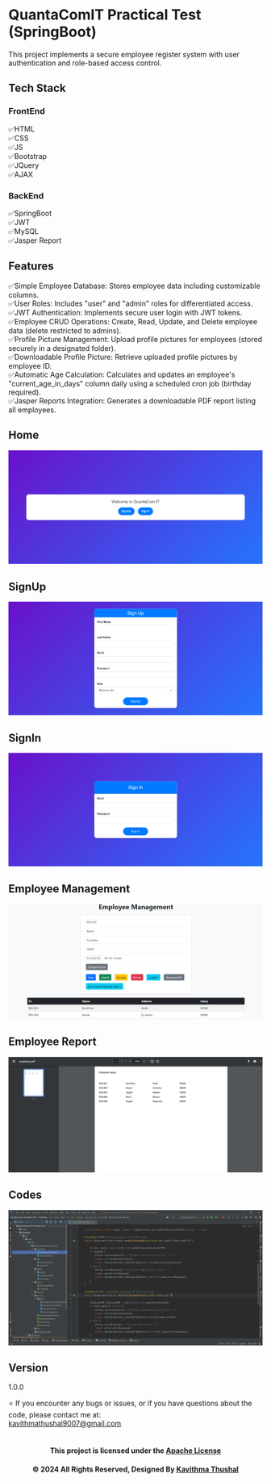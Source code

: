 # QuantaComIT Practical Test (SpringBoot)

This project implements a secure employee register system with user authentication and role-based access control.

## Tech Stack

### FrontEnd

✅HTML</br>
✅CSS</br>
✅JS</br>
✅Bootstrap</br>
✅JQuery</br>
✅AJAX</br>

### BackEnd

✅SpringBoot</br>
✅JWT</br>
✅MySQL</br>
✅Jasper Report</br>

## Features

✅Simple Employee Database: Stores employee data including customizable columns.</br>
✅User Roles: Includes "user" and "admin" roles for differentiated access.</br>
✅JWT Authentication: Implements secure user login with JWT tokens.</br>
✅Employee CRUD Operations: Create, Read, Update, and Delete employee data (delete restricted to admins).</br>
✅Profile Picture Management: Upload profile pictures for employees (stored securely in a designated folder).</br>
✅Downloadable Profile Picture: Retrieve uploaded profile pictures by employee ID.</br>
✅Automatic Age Calculation: Calculates and updates an employee's "current_age_in_days" column daily using a scheduled
cron job (birthday required).</br>
✅Jasper Reports Integration: Generates a downloadable PDF report listing all employees.</br>

## Home

<img src="ss/Home.png">

## SignUp

<img src="ss/SignUp.png">

## SignIn

<img src="ss/SignIn.png">

## Employee Management

<img src="ss/EmployeeManagement.png">

## Employee Report

<img src="ss/EmployeeReport.png">

## Codes

<img src="ss/Codes.png">

## Version

1.0.0

⭐️ If you encounter any bugs or issues, or if you have questions about the code, please contact me at:<br/>
[kavithmathushal9007@gmail.com](mailto:kavithmathushal9007@gmail.com)<br/><br/>

<div align="center">

#### This project is licensed under the [Apache License](LICENSE)

#### © 2024 All Rights Reserved, Designed By [Kavithma Thushal](https://github.com/Kavithma-Thushal)

</div>
